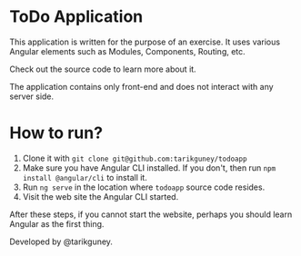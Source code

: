 # ToDo Application

This application is written for the purpose of an exercise. It uses various Angular elements such as Modules, Components, Routing, etc. 

Check out the source code to learn more about it.

The application contains only front-end and does not interact with any server side. 

# How to run?

1. Clone it with `git clone git@github.com:tarikguney/todoapp`
2. Make sure you have Angular CLI installed. If you don't, then run `npm install @angular/cli` to install it.
3. Run `ng serve` in the location where `todoapp` source code resides.
4. Visit the web site the Angular CLI started.

After these steps, if you cannot start the website, perhaps you should learn Angular as the first thing.

Developed by @tarikguney.
